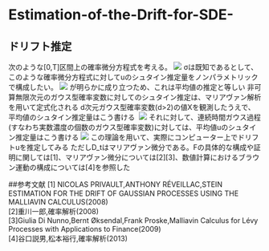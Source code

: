 # Estimation-of-the-Drift-for-SDE-
## ドリフト推定
次のような[0,T]区間上の確率微分方程式を考える。
<img src="https://latex.codecogs.com/gif.latex?dX_t=\dot{u}_tdt+\sigma&space;dW_t" />
σは既知であるとして、このような確率微分方程式に対してuのシュタイン推定量をノンパラメトリックで構成したい。
<img src="https://latex.codecogs.com/gif.latex?E[X_t]=u_t" />
が明らかに成り立つため、これは平均値の推定と等しい
非可算無限次元のガウス型確率変数に対してのシュタイン推定は、マリアヴァン解析を用いて定式化される
d次元ガウス型確率変数(d>2)の値Xを観測したうえで、平均値のシュタイン推定量はこう書ける 
<img src="https://latex.codecogs.com/gif.latex?\hat{\mu}=X+\frac{2-d}{||X||}X" />
それに対して、連続時間ガウス過程(すなわち実数濃度の個数のガウス型確率変数)に対しては、平均値uのシュタイン推定量はこう書ける
<img src="https://latex.codecogs.com/gif.latex?\hat{u}=X_t+D_tlogF" />
この理論を用いて、実際にコンピューター上でドリフトuを推定してみる
ただしD_tはマリアヴァン微分である。Fの具体的な構成や証明に関しては[1]、マリアヴァン微分については[2][3]、数値計算におけるブラウン運動の構成については[4]を参照した


##参考文献
[1] NICOLAS PRIVAULT,ANTHONY RÉVEILLAC,STEIN ESTIMATION FOR THE DRIFT OF GAUSSIAN PROCESSES USING THE MALLIAVIN CALCULUS(2008)  
[2]重川一郎,確率解析(2008)  
[3]Giulia Di Nunno,Bernt Øksendal,Frank Proske,Malliavin Calculus for Lévy Processes with Applications to Finance(2009)  
[4]谷口説男,松本裕行,確率解析(2013)  
